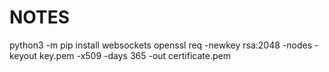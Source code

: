 # NOTES

python3 -m pip install websockets
openssl req -newkey rsa:2048 -nodes -keyout key.pem -x509 -days 365 -out certificate.pem

